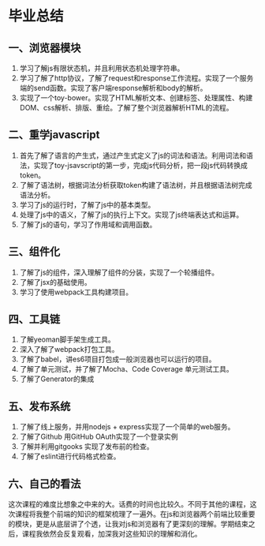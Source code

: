 # 毕业总结

## 一、浏览器模块

1. 学习了解js有限状态机，并且利用状态机处理字符串。
2. 学习了解了http协议，了解了request和response工作流程。实现了一个服务端的send函数。实现了客户端response解析和body的解析。
3. 实现了一个toy-bower。实现了HTML解析文本、创建标签、处理属性、构建DOM、css解析、排版、重绘。了解了整个浏览器解析HTML的流程。

## 二、重学javascript

1. 首先了解了语言的产生式，通过产生式定义了js的词法和语法。利用词法和语法，实现了toy-jsavscript的第一步，完成js代码分析，把一段js代码转换成token。
2. 了解了语法树，根据词法分析获取token构建了语法树，并且根据语法树完成语法分析。
3. 学习了js的运行时，了解了js中的基本类型。
4. 处理了js中的语义，了解了js的执行上下文。实现了js终端表达式和运算。
5. 了解了js的语句，学习了作用域和调用函数。

## 三、组件化

1. 了解了js的组件，深入理解了组件的分装，实现了一个轮播组件。
2. 了解了jsx的基础使用。
3. 学习了使用webpack工具构建项目。

## 四、工具链

1. 了解yeoman脚手架生成工具。
2. 深入了解了webpack打包工具。
3. 了解了babel，讲es6项目打包成一般浏览器也可以运行的项目。
4. 了解了单元测试，并了解了Mocha、Code Coverage 单元测试工具。
5. 了解了Generator的集成

## 五、发布系统

1. 了解了线上服务，并用nodejs + express实现了一个简单的web服务。
2. 了解了Github 用GitHub OAuth实现了一个登录实例
3. 了解并利用gitgooks 实现了发布前的检查。
4. 了解了eslint进行代码格式检查。

## 六、自己的看法

这次课程的难度比想象之中来的大。话费的时间也比较久。不同于其他的课程，这次课程将我整个前端的知识的框架梳理了一遍外。在js和浏览器两个前端比较重要的模块，更是从底层讲了个透，让我对js和浏览器有了更深刻的理解。学期结束之后，课程我依然会反复观看，加深我对这些知识的理解和消化。